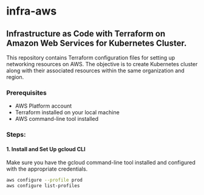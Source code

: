 # infra-aws

## Infrastructure as Code with Terraform on Amazon Web Services for Kubernetes Cluster.

This repository contains Terraform configuration files for setting up networking resources on AWS. The objective is to create Kubernetes cluster along with their associated resources within the same organization and region.

### Prerequisites

- AWS Platform account
- Terraform installed on your local machine
- AWS command-line tool installed

### Steps:

#### 1. Install and Set Up gcloud CLI

Make sure you have the gcloud command-line tool installed and configured with the appropriate credentials.

```bash
aws configure --profile prod
aws configure list-profiles
```
